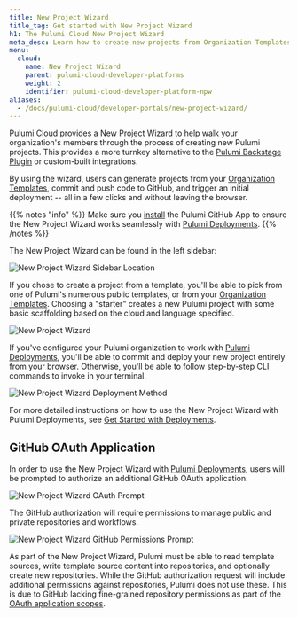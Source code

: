 ```yaml
---
title: New Project Wizard
title_tag: Get started with New Project Wizard
h1: The Pulumi Cloud New Project Wizard
meta_desc: Learn how to create new projects from Organization Templates, with Pulumi Deployments configured out-of-the-box.
menu:
  cloud:
    name: New Project Wizard
    parent: pulumi-cloud-developer-platforms
    weight: 2
    identifier: pulumi-cloud-developer-platform-npw
aliases:
  - /docs/pulumi-cloud/developer-portals/new-project-wizard/
---
```


Pulumi Cloud provides a New Project Wizard to help walk your organization's members through the process of creating new Pulumi projects. This provides a more turnkey alternative to the [Pulumi Backstage Plugin](/docs/pulumi-cloud/developer-portals/backstage) or custom-built integrations.

By using the wizard, users can generate projects from your [Organization Templates](/docs/pulumi-cloud/developer-portals/templates), commit and push code to GitHub, and trigger an initial deployment -- all in a few clicks and without leaving the browser.

{{% notes "info" %}}
Make sure you [install](/docs/pulumi-cloud/deployments/reference/#github-app-installation) the Pulumi GitHub App to ensure the New Project Wizard works seamlessly with [Pulumi Deployments](/docs/pulumi-cloud/deployments).
{{% /notes %}}

The New Project Wizard can be found in the left sidebar:

![New Project Wizard Sidebar Location](/docs/pulumi-cloud/developer-platforms/new-project-wizard/npw-sidebar.png)

If you chose to create a project from a template, you'll be able to pick from one of Pulumi's numerous public templates, or from your [Organization Templates](/docs/pulumi-cloud/developer-portals/templates). Choosing a "starter" creates a new Pulumi project with some basic scaffolding based on the cloud and language specified.

![New Project Wizard](/docs/pulumi-cloud/developer-platforms/new-project-wizard/npw-start.png)

If you've configured your Pulumi organization to work with [Pulumi Deployments](/docs/pulumi-cloud/deployments), you'll be able to commit and deploy your new project entirely from your browser. Otherwise, you'll be able to follow step-by-step CLI commands to invoke in your terminal.

![New Project Wizard Deployment Method](/docs/pulumi-cloud/developer-platforms/new-project-wizard/npw-deploy-method.png)

For more detailed instructions on how to use the New Project Wizard with Pulumi Deployments, see [Get Started with Deployments](/docs/pulumi-cloud/deployments/get-started/#new-project-wizard).

## GitHub OAuth Application

In order to use the New Project Wizard with [Pulumi Deployments](/docs/pulumi-cloud/deployments), users will be prompted to authorize an additional GitHub OAuth application.

![New Project Wizard OAuth Prompt](/docs/pulumi-cloud/developer-platforms/new-project-wizard/npw-github-oauth-prompt.png)

The GitHub authorization will require permissions to manage public and private repositories and workflows.

![New Project Wizard GitHub Permissions Prompt](/docs/pulumi-cloud/developer-platforms/new-project-wizard/npw-github-permissions.png)

As part of the New Project Wizard, Pulumi must be able to read template sources, write template source content into repositories, and optionally create new repositories. While the GitHub authorization request will include additional permissions against repositories, Pulumi does not use these. This is due to GitHub lacking fine-grained repository permissions as part of the [OAuth application scopes](https://docs.github.com/en/apps/oauth-apps/building-oauth-apps/scopes-for-oauth-apps#available-scopes).
